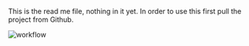 This is the read me file, nothing in it yet.
In order to use this first pull the project from Github.

![workflow](https://github.com/40508135/sem/actions/workflows/main.yml/badge.svg)